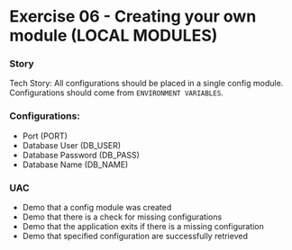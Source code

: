 # Exercise 06 - Creating your own module (LOCAL MODULES)

### Story

Tech Story: All configurations should be placed in a single config module. Configurations should come from `ENVIRONMENT VARIABLES`.

### Configurations:

- Port (PORT)
- Database User (DB_USER)
- Database Password (DB_PASS)
- Database Name (DB_NAME)

### UAC

- Demo that a config module was created
- Demo that there is a check for missing configurations
- Demo that the application exits if there is a missing configuration
- Demo that specified configuration are successfully retrieved

